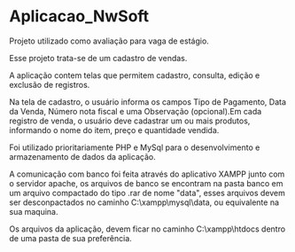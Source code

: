 # Aplicacao_NwSoft
Projeto utilizado como avaliação para vaga de estágio. 

Esse projeto trata-se de um cadastro de vendas.

A aplicação contem telas que permitem cadastro, consulta, edição e exclusão de registros.

Na tela de cadastro, o usuário informa os campos Tipo de Pagamento, Data da Venda, Número nota fiscal e uma Observação (opcional).Em cada registro de venda, o usuário deve cadastrar um ou mais produtos, informando o nome do item, preço e quantidade vendida.

Foi utilizado prioritariamente PHP e MySql para o desenvolvimento e armazenamento de dados da aplicação.

A comunicação com banco foi feita através do aplicativo XAMPP junto com o servidor apache, os arquivos de banco se encontram na pasta banco em um arquivo compactado do tipo .rar de nome "data", esses arquivos devem ser desconpactados no caminho C:\xampp\mysql\data, ou equivalente na sua maquina.

Os arquivos da aplicação, devem ficar no caminho C:\xampp\htdocs dentro de uma pasta de sua preferência.